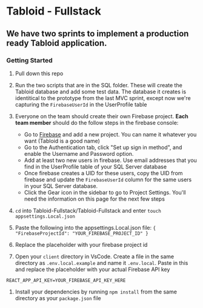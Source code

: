 # Tabloid - Fullstack

## We have two sprints to implement a production ready Tabloid application.

### Getting Started

1. Pull down this repo

1. Run the two scripts that are in the SQL folder. These will create the Tabloid database and add some test data. The database it creates is identitical to the prototype from the last MVC sprint, except now we're capturing the `FirebaseUserId` in the UserProfile table

1. Everyone on the team should create their own Firebase project. **Each team member** should do the follow steps in the firebase console:

   - Go to [Firebase](https://console.firebase.google.com/u/0/) and add a new project. You can name it whatever you want (Tabloid is a good name)
   - Go to the Authentication tab, click "Set up sign in method", and enable the Username and Password option.
   - Add at least two new users in firebase. Use email addresses that you find in the UserProfile table of your SQL Server database
   - Once firebase creates a UID for these users, copy the UID from firebase and update the `FirebaseUserId` column for the same users in your SQL Server database.
   - Click the Gear icon in the sidebar to go to Project Settings. You'll need the information on this page for the next few steps

1. `cd` into Tabloid-Fullstack/Tabloid-Fullstack and enter `touch appsettings.Local.json`
1. Paste the following into the appsettings.Local.json file:
   `{ "FirebaseProjectId": "YOUR_FIREBASE_PROJECT_ID" }`
1. Replace the placeholder with your firebase project id

1. Open your `client` directory in VsCode. Create a file in the same directory as `.env.local.example` and name it `.env.local`. Paste in this and replace the placeholder with your actual Firebase API key

```
REACT_APP_API_KEY=YOUR_FIREBASE_API_KEY_HERE
```

1. Install your dependencies by running `npm install` from the same directory as your `package.json` file
